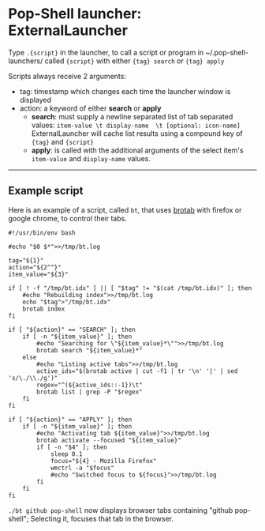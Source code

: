 # Pop-Shell launcher: ExternalLauncher
Type `.{script}` in the launcher, to call a script or program in ~/.pop-shell-launchers/ called `{script}` with either `{tag} search` or `{tag} apply`

Scripts always receive 2 arguments:
* tag: timestamp which changes each time the launcher window is displayed
* action: a keyword of either **search** or **apply**
    * **search**: must supply a newline separated list of tab separated values: `item-value \t display-name  \t [optional: icon-name]`  
    ExternalLauncher will cache list results using a compound key of `{tag}` and `{script}`
    * **apply**: is called with the additional arguments of the select item's `item-value` and  `display-name` values.

---

## Example script

Here is an example of a script, called `bt`, that uses [brotab](https://github.com/balta2ar/brotab) with firefox or google chrome, to control their tabs.

```
#!/usr/bin/env bash

#echo "$0 $*">>/tmp/bt.log

tag="${1}"
action="${2^^}"
item_value="${3}"

if [ ! -f "/tmp/bt.idx" ] || [ "$tag" != "$(cat /tmp/bt.idx)" ]; then
    #echo "Rebuilding index">>/tmp/bt.log
    echo "$tag">"/tmp/bt.idx"
    brotab index
fi

if [ "${action}" == "SEARCH" ]; then
    if [ -n "${item_value}" ]; then
        #echo "Searching for \"${item_value}*\"">>/tmp/bt.log
        brotab search "${item_value}*"
    else
        #echo "Listing active tabs">>/tmp/bt.log
        active_ids="$(brotab active | cut -f1 | tr '\n' '|' | sed 's/\./\\./g')"
        regex="^(${active_ids::-1})\t"
        brotab list | grep -P "$regex"
    fi
fi

if [ "${action}" == "APPLY" ]; then
    if [ -n "${item_value}" ]; then
        #echo "Activating tab ${item_value}">>/tmp/bt.log
        brotab activate --focused "${item_value}"
        if [ -n "$4" ]; then
            sleep 0.1
            focus="${4} - Mozilla Firefox"
            wmctrl -a "$focus"
            #echo "Switched focus to ${focus}">>/tmp/bt.log
        fi
    fi
fi
```

`./bt github pop-shell` now displays browser tabs containing "github pop-shell"; Selecting it, focuses that tab in the browser.